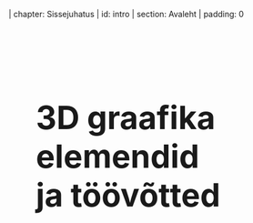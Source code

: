 | chapter: Sissejuhatus
| id: intro
| section: Avaleht
| padding: 0

<div style="width: 100%; height: 100%; overflow: hidden; position: relative">
    <intro />
    <div class="fp-text" style="pointer-events: none; position: absolute; left: 5vw; top: 5vw ">
       <h1 style="font-size: 4em; color: var(--white)">3D graafika elemendid <br> ja töövõtted</h1>
    </div>
</div>
   

   
<div class="fp-text" style="position: absolute; bottom:2vh; right: 2vw">
    <f-next-button title="Alustame" />
</div>

---


| section: Kursusest
| cols: 1fr 1fr
| rows: auto
| 1 1
| 2 3
| 4 4

## Kursusest

-


#### Sihtgrupp

Kursuse ametlik sihtgrupp on kujundaja ja noorem-tarkvaraarendaja erialade õpilased, üldhariduskoolide õpilased tehnoloogiaõppe raames. Tegelikult peaks kursus olema jõukohane kõigile, aga sisaldab algaja jaoks tõenäoliselt väga palju uut informatsiooni, nii et soovitan läheneda tasa ja targu. 


#### Tehnilised nõudmised

Kuigi kursus on seotud Kuressaare Ametikoolis asuva Innovatsioonilaboriga, ei eelda see tegelikult erivahendeid, välja arvatud 3D-printimise peatükk kursuse lõpuosas.
Ülejäänud osa kursusest saab sooritada tavalise arvutiga, sobib nii Windows, Mac kui Linux. 3D-printimise osa kursusest ei ole primaarne oskuste ja tulemuse saavutamiseks.

#### Autor

Mina, kursuse autor, olen Kuressaare Ametikooli disaini- ja tehnoloogiaosakondade õpetaja Madis Vaher. Olen 3D-maailmas seigelnud koos kujunduserialade õpilastega, ning kasutanud 3D-d kujundaja- ja kunstnikutöös.

<br>

<blockquote>
<small>
Siin all on nupp, kust pääseb edasi. Teemade vahel saab liikuda veel vasakul menüüst <f-menu-icon /> või lihtsalt klaviatuuri nooleklahvide <kbd>vasak</kbd> / <kbd>parem</kbd> abil. Sama rolli täidavad ka üleval paremas nurgas olevad <f-leftarrow-icon /> <f-rightarrow-icon /> noolekesed. 
</small>
</blockquote>

-

<img src="./img/valmis_renderdus.png" />

<br>

<img src="./img/el_struktuuri-ja-investeerimisfondid__hor.svg" style="--image-height:40vh; --image-min-height: 240px; --image-size:contain; --image-position: center; max-width:300px;" />
<br>
<small>
Kursust toetatakse projektist <strong>"Kaasaegse ja uuendusliku õppevara arendamine ja kasutuselevõtt"</strong>
       "Innovatsioonilabor (2018-2021)"
</small>

-

<div class="right">
<f-next-button title="Edasi: Teemad" />
</div>

---





| section: Kursuse teemad
| cols: 2fr 3fr
| rows: auto
| 1 1 
| 2 3
| 4 4

## Kursuse teemad 🍦

-

- Blenderi kasutajaliides
- Modelleerimine
- Materjalid ja tekstuurid
- Valgustus ja virtuaalne kaamera
- Osakeste süsteemid
- Renderdamine
- Animatsioon
- Füüsikasimulatsioonid
- 3D-printimine


Kursus toimub peamiselt praktilise tööna - modelleerime, värvime, katame tekstuuriga, valgustame ja renderdame peamiselt erinevat sorti jäätiseid.
Jäätis on kättesaadav, suhteliselt odav ja mitte liiga keerulise kujuga (ja maitsev) toiduaine, mille ainus puudus on madal sulamistemperatuur.

-

<f-video src="https://www.youtube.com/watch?v=VXinXgKj224" />
<br>
<blockquote>

<f-inline>

## 💬

<small>
Kursuse läbimiseks on vajalik mõningane <strong>inglise keele oskus</strong>>, et tutvuda lingitud materjalide, juhendite ja õppevideotega. Samuti on inglise keelsed kasutatava riist- ja tarkvara kasutajaliidesed.
</small>
</f-inline>

</blockquote>

-

<div class="right">
    <f-next-button title="Edasi: Blenderi kasutajaliides" />
</div>

---

| section: 3D graafika programmid
| rows: auto 1fr auto
| cols: 2fr 3fr
| 1 1 
| 2 3
| 4 4

## 3D graafika programmid

-

Sellel kursusel kasutame 3D-graafika programmi <f-link to="https://blender.org">Blender</f-link>, mille saab alla laadida <f-link to="https://blender.org/download">siit</f-link>

Veel 3d-graafika programme:
- Cinema 4d
- Maya
- 3d Max 

eelnevad kolm on Blenderi-sarnased, aga tasulised 3d-graafika programmid. Järgnevad aga mingile kindlale spetsiifikale keskendunud:

- Houdini - eriefektide jaoks
- zBrush - modelleerimiseks

Valik CAD-programme, mille põhirõhk erinevalt Blenderist on täpsel joonestamisel:

- Fusion 360
- Solidworks
- Sketchup

3D-arendusraamistikud veebis:

- Threejs (näide kursuse <f-link to="intro">avalehel</f-link>)
- Aframe

Lisaks veel mängumootorid nagu
- Unity
- Unreal

Nimekiri on pidevas muutumises ja täiesti meelevaldne. Nagu näha, on 3D maailm kirju! Õnneks on paljud mainitud programmidest vähemalt proovimiseks tasuta kättesaadavad. Peale proovimist võivad hinnad kerkida mitme tuhande euroni, seetõttu on hea alustada oma teekonda Blenderist, mis on avatud lähtekoodiga ja kõigile vabalt kasutatav.


-

<f-video src="https://www.youtube.com/watch?v=_7_1NyYpi_s" />

-

<div class="right">
    <f-next-button title="Blenderis navigeerimine" />
</div>

---

| chapter: Blenderi kasutajaliides
| section: Navigeerimine
| rows: auto 1fr auto
| cols: 2fr 3fr
| 1 1 
| 2 3
| 4 4

## Navigeerimine

-

Enne, kui päriselt pihta hakata, peab veidi ringi vaatama. Seega vaatamegi, kuidas Blenderis enda vaatepunkti muuta saab.
Kasutatud klahvid on: 
- <i class="lmb"></i> objektide valimiseks (vanasti oli <i class="rmb"></i>)
- <i class="mmb"></i> alla vajutades saame oma vaatepunkti pöörata
- <i class="mmb"></i> rullides saame sisse-välja zoomida
- <i class="mmb"></i> ja <kbd>Shift</kbd> klahvi korraga vajutades saame oma vaatepunkti liigutada
- <kbd>7</kbd><kbd>8</kbd><kbd>9</kbd> standardvaadete vahel vahetamiseks<br><kbd>4</kbd><kbd>5</kbd><kbd>6</kbd><br><kbd>1</kbd><kbd>2</kbd><kbd>3</kbd><br><kbd>0&nbsp;&nbsp;</kbd>
- <kbd>G</kbd> objektide liigutamiseks
- <kbd>R</kbd> objektide pööramiseks
- <kbd>S</kbd> objektide skaleerimiseks ehk suurendamiseks ja vähendamiseks

Eriti tähtsad on teljed **X**, **Y** ja **Z** ja nende tähised klaviatuuril <kbd>X</kbd>,<kbd>Y</kbd> ja <kbd>Z</kbd>. Neid saab kombineerida <kbd>G</kbd>, <kbd>R</kbd> või <kbd>S</kbd>-ga, näiteks
- <kbd>G</kbd> <kbd>Z</kbd> <kbd>1</kbd> <kbd>Enter</kbd> tõstab valitud objekti ühe ühiku ülespoole
- <kbd>R</kbd> <kbd>X</kbd> <kbd>90</kbd> <kbd>Enter</kbd> pöörab objekti 90&deg; X teljel
- <kbd>S</kbd> <kbd>10</kbd> <kbd>Enter</kbd> teeb objekti 10 korda suuremaks.

-

<f-video src="https://www.youtube.com/watch?v=2kWt-riGTb8" />

-

<div class="right">
    <f-next-button title="Paneelid ja vaated" />
</div>

---


| section: Paneelid ja vaated
| rows: auto 1fr auto
| cols: 2fr 3fr
| 1 1 
| 2 3
| 4 4

## Paneelid ja vaated

-

Blenderi kasutajaliides koosneb paneelidest, mille sisu on vahetatav. Paneele saab suuremaks-väiksemaks muuta ja juurde tekitada. Lihtsam viis paneelide haldamiseks on kasutada vaateid ehk *workspace*'e

-

<f-video src="https://www.youtube.com/watch?v=0VEPZVjTj7A" />

-

<div class="right">
    <f-next-button title="Primitiivid" />
</div>
